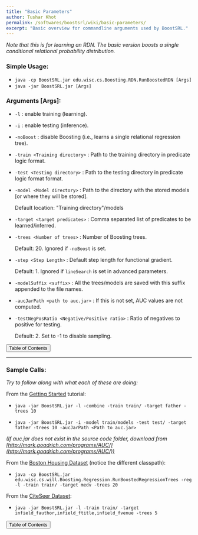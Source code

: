 ```yaml
---
title: "Basic Parameters"
author: Tushar Khot
permalink: /softwares/boostsrl/wiki/basic-parameters/
excerpt: "Basic overview for commandline arguments used by BoostSRL."
---
```


*Note that this is for learning an RDN. The basic version boosts a single conditional relational probability distribution.*

### Simple Usage:

* `java -cp BoostSRL.jar edu.wisc.cs.Boosting.RDN.RunBoostedRDN [Args]`
* `java -jar BoostSRL.jar [Args]`

### Arguments [Args]:

* `-l` : enable training (learning).
* `-i` : enable testing (inference).
* `-noBoost` : disable Boosting (i.e., learns a single relational regression tree).
* `-train <Training directory>` : Path to the training directory in predicate logic format.
* `-test <Testing directory>` : Path to the testing directory in predicate logic format format.
* `-model <Model directory>` : Path to the directory with the stored models [or where they will be stored].

  Default location: "Training directory"/models

* `-target <target predicates>` : Comma separated list of predicates to be learned/inferred.
* `-trees <Number of trees>` : Number of Boosting trees.

  Default: 20. Ignored if `-noBoost` is set.

* `-step <Step Length>` : Default step length for functional gradient.

  Default: 1. Ignored if `lineSearch` is set in advanced parameters.

* `-modelSuffix <suffix>` : All the trees/models are saved with this suffix appended to the file names.
* `-aucJarPath <path to auc.jar>` : If this is not set, AUC values are not computed.
* `-testNegPosRatio <Negative/Positive ratio>` : Ratio of negatives to positive for testing.

  Default: 2. Set to -1 to disable sampling.  

<button class="btn btn--primary btn--large" onclick="topOfPage()">Table of Contents</button>

---

### Sample Calls:

*Try to follow along with what each of these are doing:*

From the [Getting Started](../getting-started/) tutorial:

* `java -jar BoostSRL.jar -l -combine -train train/ -target father -trees 10`

* `java -jar BoostSRL.jar -i -model train/models -test test/ -target father -trees 10 -aucJarPath <Path to auc.jar>`

*(If auc.jar does not exist in the source code folder, download from [http://mark.goadrich.com/programs/AUC/](http://mark.goadrich.com/programs/AUC/))*

From the [Boston Housing Dataset](/datasets/boston-housing/) (notice the different classpath):

* `java -cp BoostSRL.jar edu.wisc.cs.will.Boosting.Regression.RunBoostedRegressionTrees -reg -l -train train/ -target medv -trees 20`

From the [CiteSeer Dataset](/datasets/citeseer/):

* `java -jar BoostSRL.jar -l -train train/ -target infield_fauthor,infield_ftitle,infield_fvenue -trees 5`

<button class="btn btn--primary btn--large" onclick="topOfPage()">Table of Contents</button>

<script>
function topOfPage() {
    $('html, body').animate({ scrollTop: 0 }, 'fast');
}
</script>
